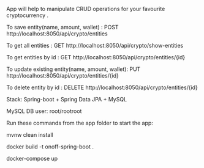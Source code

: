 App will help to manipulate CRUD operations for your favourite cryptocurrency .

To save entity(name, amount, wallet) :
POST http://localhost:8050/api/crypto/entities

To get all entities : 
GET http://localhost:8050/api/crypto/show-entities

To get entities by id :
GET http://localhost:8050/api/crypto/entities/{id}

To update existing entity(name, amount, wallet):
PUT http://localhost:8050/api/crypto/entities/{id}

To delete entity by id :
DELETE http://localhost:8050/api/crypto/entities/{id}

Stack: Spring-boot + Spring Data JPA + MySQL

MySQL DB user: root/rootroot

Run these commands from the app folder to start the app:

mvnw clean install

docker build -t onoff-spring-boot .

docker-compose up